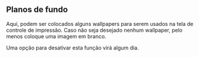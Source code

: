 ## Planos de fundo

Aqui, podem ser colocados alguns wallpapers para serem usados na tela de controle de impressão. Caso não seja desejado nenhum wallpaper, pelo menos coloque uma imagem em branco.

Uma opção para desativar esta função virá algum dia.
